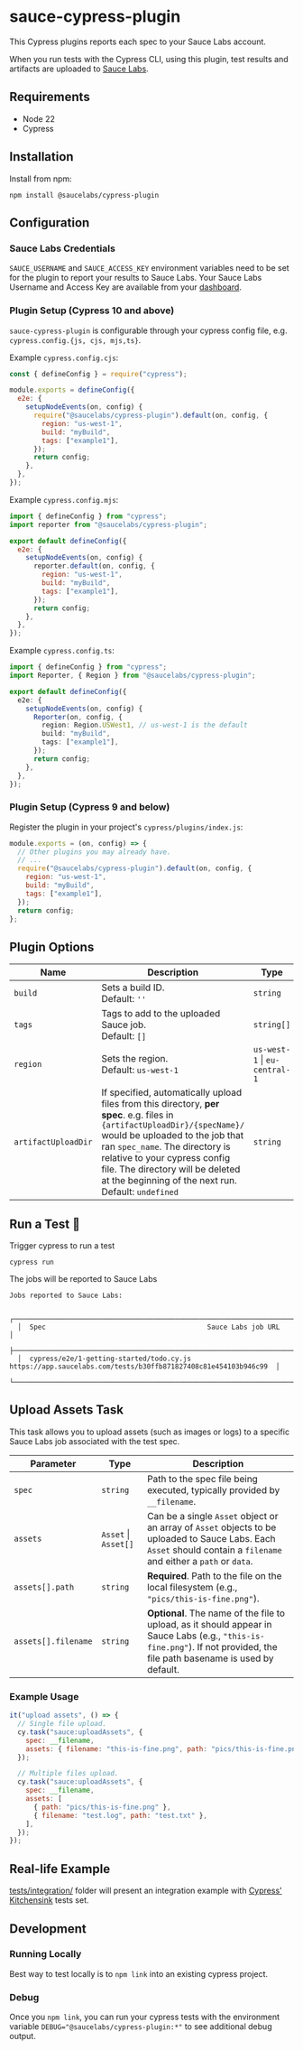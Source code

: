 # sauce-cypress-plugin

This Cypress plugins reports each spec to your Sauce Labs account.

When you run tests with the Cypress CLI, using this plugin, test results and artifacts are uploaded to [Sauce Labs](https://app.saucelabs.com).

## Requirements

- Node 22
- Cypress

## Installation

Install from npm:

```
npm install @saucelabs/cypress-plugin
```

## Configuration

### Sauce Labs Credentials

`SAUCE_USERNAME` and `SAUCE_ACCESS_KEY` environment variables need to be set for the plugin to report your results to
Sauce Labs. Your Sauce Labs Username and Access Key are available from your
[dashboard](https://app.saucelabs.com/user-settings).

### Plugin Setup (Cypress 10 and above)

`sauce-cypress-plugin` is configurable through your cypress config file, e.g. `cypress.config.{js, cjs, mjs,ts}`.

Example `cypress.config.cjs`:

```javascript
const { defineConfig } = require("cypress");

module.exports = defineConfig({
  e2e: {
    setupNodeEvents(on, config) {
      require("@saucelabs/cypress-plugin").default(on, config, {
        region: "us-west-1",
        build: "myBuild",
        tags: ["example1"],
      });
      return config;
    },
  },
});
```

Example `cypress.config.mjs`:

```javascript
import { defineConfig } from "cypress";
import reporter from "@saucelabs/cypress-plugin";

export default defineConfig({
  e2e: {
    setupNodeEvents(on, config) {
      reporter.default(on, config, {
        region: "us-west-1",
        build: "myBuild",
        tags: ["example1"],
      });
      return config;
    },
  },
});
```

Example `cypress.config.ts`:

```typescript
import { defineConfig } from "cypress";
import Reporter, { Region } from "@saucelabs/cypress-plugin";

export default defineConfig({
  e2e: {
    setupNodeEvents(on, config) {
      Reporter(on, config, {
        region: Region.USWest1, // us-west-1 is the default
        build: "myBuild",
        tags: ["example1"],
      });
      return config;
    },
  },
});
```

### Plugin Setup (Cypress 9 and below)

Register the plugin in your project's `cypress/plugins/index.js`:

```javascript
module.exports = (on, config) => {
  // Other plugins you may already have.
  // ...
  require("@saucelabs/cypress-plugin").default(on, config, {
    region: "us-west-1",
    build: "myBuild",
    tags: ["example1"],
  });
  return config;
};
```

## Plugin Options

| Name                | Description                                                                                                                                                                                                                                                                                                                | Type                          |
| ------------------- | -------------------------------------------------------------------------------------------------------------------------------------------------------------------------------------------------------------------------------------------------------------------------------------------------------------------------- | ----------------------------- |
| `build`             | Sets a build ID. <br> Default: `''`                                                                                                                                                                                                                                                                                        | `string`                      |
| `tags`              | Tags to add to the uploaded Sauce job. <br> Default: `[]`                                                                                                                                                                                                                                                                  | `string[]`                    |
| `region`            | Sets the region. <br> Default: `us-west-1`                                                                                                                                                                                                                                                                                 | `us-west-1` \| `eu-central-1` |
| `artifactUploadDir` | If specified, automatically upload files from this directory, **per spec**. e.g. files in `{artifactUploadDir}/{specName}/` would be uploaded to the job that ran `spec_name`. The directory is relative to your cypress config file. The directory will be deleted at the beginning of the next run. Default: `undefined` | `string`                      |

## Run a Test 🚀

Trigger cypress to run a test

```
cypress run
```

The jobs will be reported to Sauce Labs

```
Jobs reported to Sauce Labs:

  ┌────────────────────────────────────────────────────────────────────────────────────────────────────────────────┐
  │  Spec                                        Sauce Labs job URL                                                │
  ├────────────────────────────────────────────────────────────────────────────────────────────────────────────────┤
  │  cypress/e2e/1-getting-started/todo.cy.js    https://app.saucelabs.com/tests/b30ffb871827408c81e454103b946c99  │
  └────────────────────────────────────────────────────────────────────────────────────────────────────────────────┘
```

## Upload Assets Task

This task allows you to upload assets (such as images or logs) to a specific Sauce Labs job associated with the test spec.

| Parameter           | Type                 | Description                                                                                                                                                               |
| ------------------- | -------------------- | ------------------------------------------------------------------------------------------------------------------------------------------------------------------------- |
| `spec`              | `string`             | Path to the spec file being executed, typically provided by `__filename`.                                                                                                 |
| `assets`            | `Asset` \| `Asset[]` | Can be a single `Asset` object or an array of `Asset` objects to be uploaded to Sauce Labs. Each `Asset` should contain a `filename` and either a `path` or `data`.       |
| `assets[].path`     | `string`             | **Required**. Path to the file on the local filesystem (e.g., `"pics/this-is-fine.png"`).                                                                                 |
| `assets[].filename` | `string`             | **Optional**. The name of the file to upload, as it should appear in Sauce Labs (e.g., `"this-is-fine.png"`). If not provided, the file path basename is used by default. |

### Example Usage

```javascript
it("upload assets", () => {
  // Single file upload.
  cy.task("sauce:uploadAssets", {
    spec: __filename,
    assets: { filename: "this-is-fine.png", path: "pics/this-is-fine.png" },
  });

  // Multiple files upload.
  cy.task("sauce:uploadAssets", {
    spec: __filename,
    assets: [
      { path: "pics/this-is-fine.png" },
      { filename: "test.log", path: "test.txt" },
    ],
  });
});
```

## Real-life Example

[tests/integration/](https://github.com/saucelabs/sauce-cypress-plugin/tree/main/tests/integration/) folder will present an integration example with [Cypress' Kitchensink](https://github.com/cypress-io/cypress-example-kitchensink/tree/master/cypress/e2e/2-advanced-examples) tests set.

## Development

### Running Locally

Best way to test locally is to `npm link` into an existing cypress project.

### Debug

Once you `npm link`, you can run your cypress tests with the environment variable `DEBUG="@saucelabs/cypress-plugin:*"` to see additional debug output.
